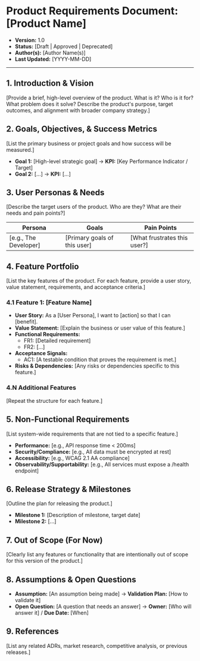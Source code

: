 # Product Requirements Document: [Product Name]

*   **Version:** 1.0
*   **Status:** [Draft | Approved | Deprecated]
*   **Author(s):** [Author Name(s)]
*   **Last Updated:** [YYYY-MM-DD]

---

## 1. Introduction & Vision

[Provide a brief, high-level overview of the product. What is it? Who is it for? What problem does it solve? Describe the product's purpose, target outcomes, and alignment with broader company strategy.]

## 2. Goals, Objectives, & Success Metrics

[List the primary business or project goals and how success will be measured.]

*   **Goal 1:** [High-level strategic goal] → **KPI:** [Key Performance Indicator / Target]
*   **Goal 2:** [...] → **KPI:** [...]

## 3. User Personas & Needs

[Describe the target users of the product. Who are they? What are their needs and pain points?]

| Persona | Goals | Pain Points |
|---|---|---|
| [e.g., The Developer] | [Primary goals of this user] | [What frustrates this user?] |

## 4. Feature Portfolio

[List the key features of the product. For each feature, provide a user story, value statement, requirements, and acceptance criteria.]

### 4.1 Feature 1: [Feature Name]

*   **User Story:** As a [User Persona], I want to [action] so that I can [benefit].
*   **Value Statement:** [Explain the business or user value of this feature.]
*   **Functional Requirements:**
    *   FR1: [Detailed requirement]
    *   FR2: [...]
*   **Acceptance Signals:**
    *   AC1: [A testable condition that proves the requirement is met.]
*   **Risks & Dependencies:** [Any risks or dependencies specific to this feature.]

### 4.N Additional Features

[Repeat the structure for each feature.]

## 5. Non-Functional Requirements

[List system-wide requirements that are not tied to a specific feature.]

*   **Performance:** [e.g., API response time < 200ms]
*   **Security/Compliance:** [e.g., All data must be encrypted at rest]
*   **Accessibility:** [e.g., WCAG 2.1 AA compliance]
*   **Observability/Supportability:** [e.g., All services must expose a /health endpoint]

## 6. Release Strategy & Milestones

[Outline the plan for releasing the product.]

*   **Milestone 1:** [Description of milestone, target date]
*   **Milestone 2:** [...]

## 7. Out of Scope (For Now)

[Clearly list any features or functionality that are intentionally out of scope for this version of the product.]

## 8. Assumptions & Open Questions

*   **Assumption:** [An assumption being made] → **Validation Plan:** [How to validate it]
*   **Open Question:** [A question that needs an answer] → **Owner:** [Who will answer it] / **Due Date:** [When]

## 9. References

[List any related ADRs, market research, competitive analysis, or previous releases.]
